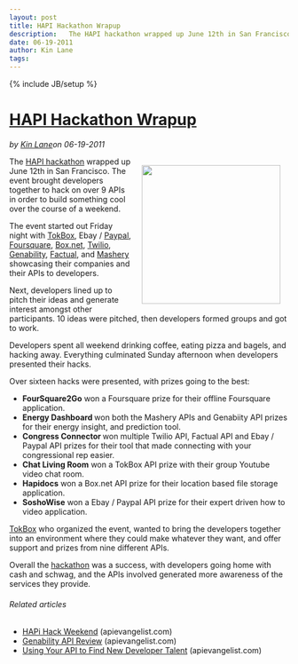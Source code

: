 ---layout: posttitle: HAPI Hackathon Wrapupdescription:   The HAPI hackathon wrapped up June 12th in San Francisco.  The event brought developers together to hack on over 9 APIs in order to build something cool over the course of a weekend.  The event started out Friday night with TokBox, Ebay / Paypal, Foursquare, Box.  net, Twilio, Genability, Factual, and Mashery showcasing their companies and their APIs to developers.  Next, developers lined up to pitch their ideas and generate interest amongst other participants.  10 ideas were pitched, then developers formed groups and got to work.  Developers spent all weekend drinking coffee, eating pizza and bagels, and hacking away.  Everything culminated Sunday afternoon when developers presented their hacks.date: 06-19-2011author: Kin Lanetags: ---{% include JB/setup %}<h1 class="title"><a href="#" rel="bookmark" title="HAPI Hackathon Wrapup">HAPI Hackathon Wrapup</a></h1><i><span class="small">by</span> <a href="https://plus.google.com/106460238807821851374" rel="author">Kin Lane</a><span class="small">on</span> <span class="post-date">06-19-2011</span></i><p></p><a title="HAPI Hackathon" href="http://www.hapihack.com/"><img style="padding: 15px;" src="http://kinlane-productions.s3.amazonaws.com/api-evangelist/HAPI-Hack-Weekend.png" alt="" width="250" align="right" /></a>The <a title="HAPI Hackathon" href="http://www.hapihack.com/">HAPI hackathon</a> wrapped up June 12th in San Francisco.  The event brought developers together to hack on over 9 APIs in order to build something cool over the course of a weekend.<p></p>
The event started out Friday night with <a title="Tokbox" href="http://www.opentok.com/">TokBox</a>, Ebay / <a title="Paypal" href="http://x.com/">Paypal</a>, <a title="Foursquare" href="http://developer.foursquare.com/">Foursquare</a>, <a title="Box.net" href="http://box.net/developers">Box.net</a>, <a title="Twilio" href="http://twilio.com/">Twilio</a>, <a title="Genability" href="http://developer.genability.com/">Genability</a>, <a title="Factual" href="http://www.factual.com/">Factual</a>, and <a title="Mashery" href="http://developer.mashery.com/apis">Mashery</a> showcasing their companies and their APIs to developers.<p></p>
Next, developers lined up to pitch their ideas and generate interest amongst other participants.  10 ideas were pitched, then developers formed groups and got to work.<p></p>
Developers spent all weekend drinking coffee, eating pizza and bagels, and hacking away.  Everything culminated Sunday afternoon when developers presented their hacks.<p></p>
Over sixteen hacks were presented, with prizes going to the best:
<ul class="mainlist">
	<li><strong>FourSquare2Go</strong> won a Foursquare prize for their offline Foursquare application.</li>
	<li><strong>Energy Dashboard </strong>won both the Mashery APIs and Genabiity API prizes for their energy insight, and prediction tool.</li>
	<li><strong>Congress Connector </strong>won multiple Twilio API, Factual API and Ebay / Paypal API prizes for their tool that made connecting with your congressional rep easier.</li>
	<li><strong>Chat Living Room</strong> won a TokBox API prize with their group Youtube video chat room.</li>
	<li><strong>Hapidocs</strong> won a Box.net API prize for their location based file storage application.</li>
	<li><strong>SoshoWise</strong> won a Ebay / Paypal API prize for their expert driven how to video application.</li>
</ul>
<a title="TokBox" href="http://www.tokbox.com/">TokBox</a> who organized the event, wanted to bring the developers together into an environment where they could make whatever they want, and offer support and prizes from nine different APIs.<p></p>
Overall the <a title="Hackathon" href="http://www.apievangelist.com/hackathons-and-contests.php">hackathon</a> was a success, with developers going home with cash and schwag, and the APIs involved generated more awareness of the services they provide.
<h6 class="zemanta-related-title" style="font-size: 1em;">Related articles</h6>
<ul class="zemanta-article-ul">
	<li class="zemanta-article-ul-li"><a href="http://blog.apievangelist.com/2011/06/08/hapi-hack-weekend/">HAPi Hack Weekend</a> (apievangelist.com)</li>
	<li class="zemanta-article-ul-li"><a href="http://blog.apievangelist.com/2011/06/18/1775/">Genability API Review</a> (apievangelist.com)</li>
	<li class="zemanta-article-ul-li"><a href="http://blog.apievangelist.com/2011/06/13/using-your-api-to-find-new-developer-talent/">Using Your API to Find New Developer Talent</a> (apievangelist.com)</li>
</ul>
